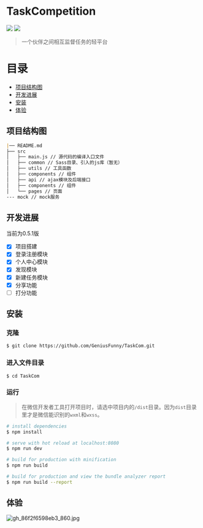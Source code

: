 # TaskCompetition
![](https://img.shields.io/badge/mpvue-framework-brightgreen.svg)   ![](https://img.shields.io/badge/eslint-standard-green.svg)

> 一个伙伴之间相互监督任务的轻平台

# 目录

* [项目结构图](#项目结构图)
* [开发进展](#开发进展)
* [安装](#安装)
* [体验](#体验)

## 项目结构图
```md
|── README.md
├── src
│   ├── main.js // 源代码的编译入口文件
│   ├── common // Sass目录、引入的js库（暂无）
│   ├── utils // 工具函数
│   ├── components // 组件
│   ├── api // ajax模块及后端接口
│   ├── components // 组件
│   └── pages // 页面
--- mock // mock服务

```
## 开发进展
当前为0.5.1版

- [x] 项目搭建
- [x] 登录注册模块
- [x] 个人中心模块
- [x] 发现模块
- [x] 新建任务模块
- [x] 分享功能
- [ ] 打分功能

## 安装
### 克隆
```bash
$ git clone https://github.com/GeniusFunny/TaskCom.git
```
### 进入文件目录

```
$ cd TaskCom
```
### 运行

> 在微信开发者工具打开项目时，请选中项目内的`/dist`目录。因为`dist`目录里才是微信能识别的`wxml`和`wxss`。

``` bash
# install dependencies
$ npm install

# serve with hot reload at localhost:8080
$ npm run dev

# build for production with minification
$ npm run build

# build for production and view the bundle analyzer report
$ npm run build --report
```

## 体验
![gh_86f2f6598eb3_860.jpg](https://i.loli.net/2018/06/04/5b14e6af4c572.jpg)


